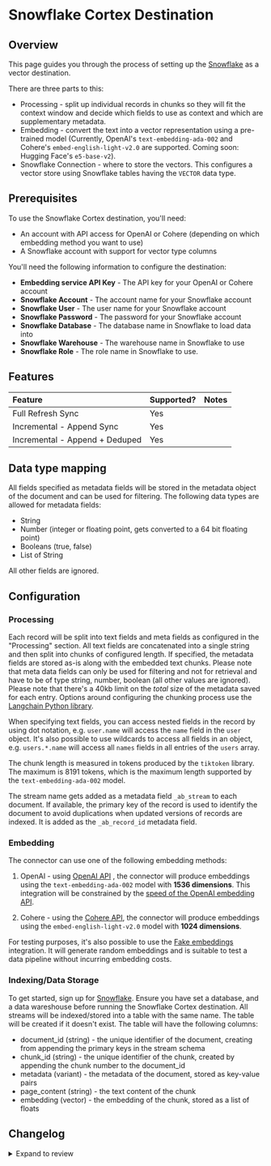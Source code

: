 # Snowflake Cortex Destination

## Overview

This page guides you through the process of setting up the [Snowflake](https://www.snowflake.com/en/) as a vector destination.

There are three parts to this:
* Processing - split up individual records in chunks so they will fit the context window and decide which fields to use as context and which are supplementary metadata.
* Embedding - convert the text into a vector representation using a pre-trained model (Currently, OpenAI's `text-embedding-ada-002` and Cohere's `embed-english-light-v2.0` are supported. Coming soon: Hugging Face's `e5-base-v2`).
* Snowflake Connection - where to store the vectors. This configures a vector store using Snowflake tables having the `VECTOR` data type.

## Prerequisites

To use the Snowflake Cortex destination, you'll need:

- An account with API access for OpenAI or Cohere (depending on which embedding method you want to use)
- A Snowflake account with support for vector type columns

You'll need the following information to configure the destination:

- **Embedding service API Key** - The API key for your OpenAI or Cohere account
- **Snowflake Account** - The account name for your Snowflake account
- **Snowflake User** - The user name for your Snowflake account
- **Snowflake Password** - The password for your Snowflake account
- **Snowflake Database** - The database name in Snowflake to load data into
- **Snowflake Warehouse** - The warehouse name in Snowflake to use
- **Snowflake Role** - The role name in Snowflake to use. 


## Features

| Feature                        | Supported?           | Notes |
| :----------------------------- | :------------------- | :---- |
| Full Refresh Sync              | Yes                  |       |
| Incremental - Append Sync      | Yes                  |       |
| Incremental - Append + Deduped | Yes                  |       |

## Data type mapping

All fields specified as metadata fields will be stored in the metadata object of the document and can be used for filtering. The following data types are allowed for metadata fields:
* String
* Number (integer or floating point, gets converted to a 64 bit floating point)
* Booleans (true, false)
* List of String

All other fields are ignored.

## Configuration

### Processing

Each record will be split into text fields and meta fields as configured in the "Processing" section. All text fields are concatenated into a single string and then split into chunks of configured length. If specified, the metadata fields are stored as-is along with the embedded text chunks. Please note that meta data fields can only be used for filtering and not for retrieval and have to be of type string, number, boolean (all other values are ignored). Please note that there's a 40kb limit on the _total_ size of the metadata saved for each entry.  Options around configuring the chunking process use the [Langchain Python library](https://python.langchain.com/docs/get_started/introduction).

When specifying text fields, you can access nested fields in the record by using dot notation, e.g. `user.name` will access the `name` field in the `user` object. It's also possible to use wildcards to access all fields in an object, e.g. `users.*.name` will access all `names` fields in all entries of the `users` array.

The chunk length is measured in tokens produced by the `tiktoken` library. The maximum is 8191 tokens, which is the maximum length supported by the `text-embedding-ada-002` model.

The stream name gets added as a metadata field `_ab_stream` to each document. If available, the primary key of the record is used to identify the document to avoid duplications when updated versions of records are indexed. It is added as the `_ab_record_id` metadata field.

### Embedding

The connector can use one of the following embedding methods:

1. OpenAI - using [OpenAI API](https://beta.openai.com/docs/api-reference/text-embedding) , the connector will produce embeddings using the `text-embedding-ada-002` model with **1536 dimensions**. This integration will be constrained by the [speed of the OpenAI embedding API](https://platform.openai.com/docs/guides/rate-limits/overview).

2. Cohere - using the [Cohere API](https://docs.cohere.com/reference/embed), the connector will produce embeddings using the `embed-english-light-v2.0` model with **1024 dimensions**.

For testing purposes, it's also possible to use the [Fake embeddings](https://python.langchain.com/docs/modules/data_connection/text_embedding/integrations/fake) integration. It will generate random embeddings and is suitable to test a data pipeline without incurring embedding costs.

### Indexing/Data Storage 

To get started, sign up for [Snowflake](https://www.snowflake.com/en/). Ensure you have set a database, and a data wareshouse before running the Snowflake Cortex destination. All streams will be indexed/stored into a table with the same name. The table will be created if it doesn't exist. The table will have the following columns: 
- document_id (string) - the unique identifier of the document, creating from appending the primary keys in the stream schema
- chunk_id (string) - the unique identifier of the chunk, created by appending the chunk number to the document_id
- metadata (variant) - the metadata of the document, stored as key-value pairs
- page_content (string) - the text content of the chunk
- embedding (vector) - the embedding of the chunk, stored as a list of floats


## Changelog

<details>
  <summary>Expand to review</summary>

| Version | Date       | Pull Request                                                  | Subject                                                                                                                                              |
|:--------| :--------- |:--------------------------------------------------------------|:-----------------------------------------------------------------------------------------------------------------------------------------------------|
| 0.2.23 | 2024-11-04 | [45786](https://github.com/airbytehq/airbyte/pull/45786) | Update dependencies |
| 0.2.22 | 2024-09-14 | [45489](https://github.com/airbytehq/airbyte/pull/45489) | Update dependencies |
| 0.2.21 | 2024-09-07 | [45313](https://github.com/airbytehq/airbyte/pull/45313) | Update dependencies |
| 0.2.20 | 2024-08-31 | [44982](https://github.com/airbytehq/airbyte/pull/44982) | Update dependencies |
| 0.2.19 | 2024-08-24 | [44694](https://github.com/airbytehq/airbyte/pull/44694) | Update dependencies |
| 0.2.18 | 2024-08-22 | [44530](https://github.com/airbytehq/airbyte/pull/44530) | Update test dependencies |
| 0.2.17 | 2024-08-17 | [43898](https://github.com/airbytehq/airbyte/pull/43898) | Update dependencies |
| 0.2.16 | 2024-08-10 | [43584](https://github.com/airbytehq/airbyte/pull/43584) | Update dependencies |
| 0.2.15 | 2024-08-03 | [43093](https://github.com/airbytehq/airbyte/pull/43093) | Update dependencies |
| 0.2.14 | 2024-07-27 | [42684](https://github.com/airbytehq/airbyte/pull/42684) | Update dependencies |
| 0.2.13 | 2024-07-20 | [42263](https://github.com/airbytehq/airbyte/pull/42263) | Update dependencies |
| 0.2.12 | 2024-07-13 | [41758](https://github.com/airbytehq/airbyte/pull/41758) | Update dependencies |
| 0.2.11 | 2024-07-10 | [41368](https://github.com/airbytehq/airbyte/pull/41368) | Update dependencies |
| 0.2.10 | 2024-07-09 | [41173](https://github.com/airbytehq/airbyte/pull/41173) | Update dependencies |
| 0.2.9 | 2024-07-06 | [40836](https://github.com/airbytehq/airbyte/pull/40836) | Update dependencies |
| 0.2.8 | 2024-06-29 | [40630](https://github.com/airbytehq/airbyte/pull/40630) | Update dependencies |
| 0.2.7 | 2024-06-27 | [40215](https://github.com/airbytehq/airbyte/pull/40215) | Replaced deprecated AirbyteLogger with logging.Logger |
| 0.2.6 | 2024-06-25 | [40468](https://github.com/airbytehq/airbyte/pull/40468) | Update dependencies |
| 0.2.5 | 2024-06-23 | [40225](https://github.com/airbytehq/airbyte/pull/40225) | Update dependencies |
| 0.2.4 | 2024-06-22 | [40047](https://github.com/airbytehq/airbyte/pull/40047) | Update dependencies |
| 0.2.3 | 2024-06-04 | [38955](https://github.com/airbytehq/airbyte/pull/38955) | [autopull] Upgrade base image to v1.2.1 |
| 0.2.2   | 2024-06-04 | [#39092](https://github.com/airbytehq/airbyte/pull/39092) | Fix writing when multiple chunks exist for a document.
| 0.2.1   | 2024-06-03 | [#38830](https://github.com/airbytehq/airbyte/pull/38830) | Add handling for unexpected/undefined state codes.
| 0.2.0   | 2024-05-30 | [#38337](https://github.com/airbytehq/airbyte/pull/38337) | Fix `merge` behavior when multiple chunks exist for a document. Includes additional refactoring and improvements.
| 0.1.2   | 2024-05-17 | [#38327](https://github.com/airbytehq/airbyte/pull/38327) | Fix chunking related issue.
| 0.1.1   | 2024-05-15 | [#38206](https://github.com/airbytehq/airbyte/pull/38206) | Bug fixes.
| 0.1.0   | 2024-05-13 | [#37333](https://github.com/airbytehq/airbyte/pull/36807) | Add support for Snowflake as a Vector destination.

</details>
